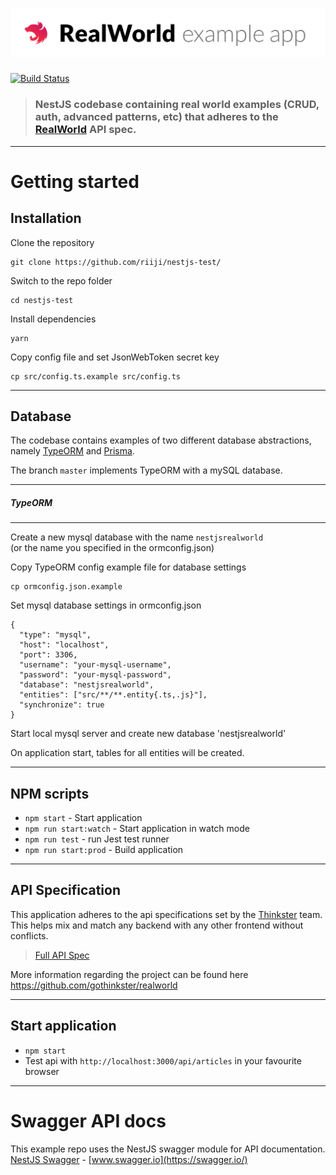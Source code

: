 # ![Node/Express/Mongoose Example App](project-logo.png)

[![Build Status](https://travis-ci.org/anishkny/node-express-realworld-example-app.svg?branch=master)](https://travis-ci.org/anishkny/node-express-realworld-example-app)

> ### NestJS codebase containing real world examples (CRUD, auth, advanced patterns, etc) that adheres to the [RealWorld](https://github.com/gothinkster/realworld-example-apps) API spec.


----------

# Getting started

## Installation

Clone the repository

    git clone https://github.com/riiji/nestjs-test/

Switch to the repo folder

    cd nestjs-test
    
Install dependencies
    
    yarn

Copy config file and set JsonWebToken secret key

    cp src/config.ts.example src/config.ts
    
----------

## Database

The codebase contains examples of two different database abstractions, namely [TypeORM](http://typeorm.io/) and [Prisma](https://www.prisma.io/). 
    
The branch `master` implements TypeORM with a mySQL database.

----------

##### TypeORM

----------

Create a new mysql database with the name `nestjsrealworld`\
(or the name you specified in the ormconfig.json)

Copy TypeORM config example file for database settings

    cp ormconfig.json.example
    
Set mysql database settings in ormconfig.json

    {
      "type": "mysql",
      "host": "localhost",
      "port": 3306,
      "username": "your-mysql-username",
      "password": "your-mysql-password",
      "database": "nestjsrealworld",
      "entities": ["src/**/**.entity{.ts,.js}"],
      "synchronize": true
    }
    
Start local mysql server and create new database 'nestjsrealworld'

On application start, tables for all entities will be created.

----------

## NPM scripts

- `npm start` - Start application
- `npm run start:watch` - Start application in watch mode
- `npm run test` - run Jest test runner 
- `npm run start:prod` - Build application

----------

## API Specification

This application adheres to the api specifications set by the [Thinkster](https://github.com/gothinkster) team. This helps mix and match any backend with any other frontend without conflicts.

> [Full API Spec](https://github.com/gothinkster/realworld/tree/master/api)

More information regarding the project can be found here https://github.com/gothinkster/realworld

----------

## Start application

- `npm start`
- Test api with `http://localhost:3000/api/articles` in your favourite browser

----------
 
# Swagger API docs

This example repo uses the NestJS swagger module for API documentation. [NestJS Swagger](https://github.com/nestjs/swagger) - [www.swagger.io](https://swagger.io/)        
